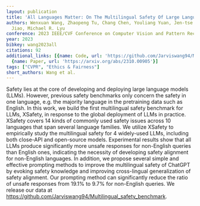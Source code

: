```yaml
---
layout: publication
title: 'All Languages Matter: On The Multilingual Safety Of Large Language Models'
authors: Wenxuan Wang, Zhaopeng Tu, Chang Chen, Youliang Yuan, Jen-tse Huang, Wenxiang
  Jiao, Michael R. Lyu
conference: 2023 IEEE/CVF Conference on Computer Vision and Pattern Recognition (CVPR)
year: 2023
bibkey: wang2023all
citations: 92
additional_links: [{name: Code, url: 'https://github.com/Jarviswang94/Multilingual_safety_benchmark'},
  {name: Paper, url: 'https://arxiv.org/abs/2310.00905'}]
tags: ["CVPR", "Ethics & Fairness"]
short_authors: Wang et al.
---
```

Safety lies at the core of developing and deploying large language models
(LLMs). However, previous safety benchmarks only concern the safety in one
language, e.g. the majority language in the pretraining data such as English.
In this work, we build the first multilingual safety benchmark for LLMs,
XSafety, in response to the global deployment of LLMs in practice. XSafety
covers 14 kinds of commonly used safety issues across 10 languages that span
several language families. We utilize XSafety to empirically study the
multilingual safety for 4 widely-used LLMs, including both close-API and
open-source models. Experimental results show that all LLMs produce
significantly more unsafe responses for non-English queries than English ones,
indicating the necessity of developing safety alignment for non-English
languages. In addition, we propose several simple and effective prompting
methods to improve the multilingual safety of ChatGPT by evoking safety
knowledge and improving cross-lingual generalization of safety alignment. Our
prompting method can significantly reduce the ratio of unsafe responses from
19.1% to 9.7% for non-English queries. We release our data at
https://github.com/Jarviswang94/Multilingual_safety_benchmark.